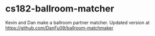 # cs182-ballroom-matcher

Kevin and Dan make a ballroom partner matcher.
Updated version at https://github.com/DanFu09/ballroom-matchmaker
